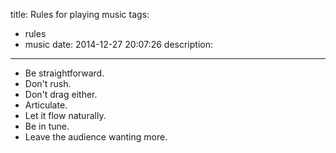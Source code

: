title: Rules for playing music
tags:
  - rules
  - music
date: 2014-12-27 20:07:26
description:
---

- Be straightforward.
- Don't rush.
- Don't drag either.
- Articulate.
- Let it flow naturally.
- Be in tune.
- Leave the audience wanting more.
